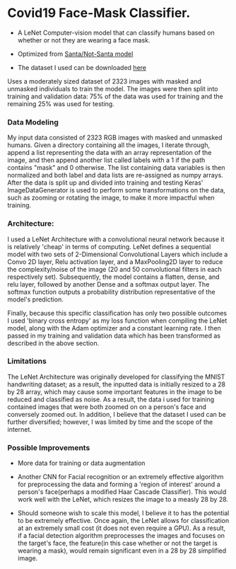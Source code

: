 # Covid19 Face-Mask Classifier. 

  -  A LeNet Computer-vision model that can classify humans based on whether or not they are wearing a face mask. 

  -  Optimized from [Santa/Not-Santa model](https://www.pyimagesearch.com/2017/12/11/image-classification-with-keras-and-deep-learning/)
  - The dataset I used can be downloaded [here](https://drive.google.com/drive/folders/1zM1kcA2yymbviMsLTWk2njXKrFfh8YzI?usp=sharing)

  

Uses a moderately sized dataset of  2323 images with masked and unmasked individuals to train the model. The images were then split into training and validation data: 75% of the data was used for training and the remaining 25% was used for testing.



### Data Modeling

My input data consisted of 2323 RGB images with masked and unmasked humans. Given a directory containing all the images, I iterate through, append a list representing the data with an array representation of the image, and then append another list called labels with a 1 if the path contains "mask" and 0 otherwise. The list containing data variables is then normalized and both label and data lists are re-assigned as numpy arrays. After the data is split up and divided into training and testing  Keras' ImageDataGenerator is used to perform some transformations on the data, such as zooming or rotating the image,  to make it more impactful when training.




### Architecture:

I used a LeNet Architecture with a convolutional neural network because it is relatively 'cheap' in terms of computing. LeNet defines a sequential model with two sets of 2-Dimensional Convolutional Layers which include a Convo 2D layer, Relu activation layer, and a MaxPooling2D layer to reduce the complexity/noise of the image (20 and 50 convolutional filters in each respectively set). Subsequently, the model contains a flatten, dense, and relu layer, followed by another Dense and a softmax output layer. The softmax function outputs a probability distribution representative of the model's prediction.

Finally, because this specific classification has only two possible outcomes I used 'binary cross entropy' as my loss function when compiling the LeNet model, along with the Adam optimizer and a constant learning rate. I then passed in my training and validation data which has been transformed as described in the above section.



### Limitations

The LeNet Architecture was originally developed for classifying the MNIST handwriting dataset; as a result, the inputted data is initially resized to a 28 by 28 array, which may cause some important features in the image to be reduced and classified as noise. As a result, the data i used for training contained images that were both zoomed on on a person's face and conversely zoomed out. In addition, I believe that the dataset I used can be further diversified; however, I was limited by time and the scope of the internet. 



### Possible Improvements

 -  More data for training or data augmentation

 -  Another CNN for Facial recognition or an extremely effective algorithm for preprocessing the data and forming a 'region of interest' around a person's face(perhaps a modified Haar Cascade Classifier). This would work well with the LeNet, which resizes the image to a measly 28 by 28.

 -  Should someone wish to scale this model, I believe it to has the potential to be extremely effective. Once again, the LeNet allows for classification at an extremely small cost (it does not even require a GPU). As a result, if a facial detection algorithm preprocesses the images and focuses on the target's face, the feature(in this case whether or not the target is wearing a mask), would remain significant even in a 28 by 28 simplified image.


